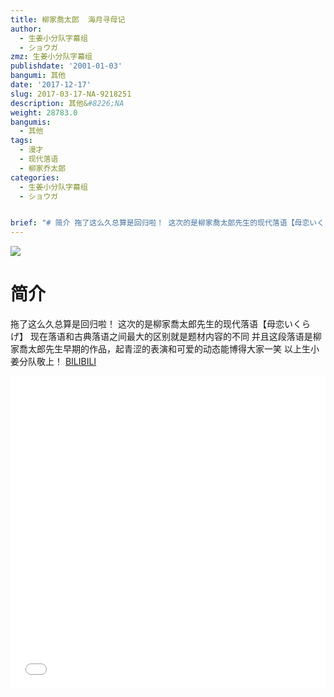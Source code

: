 ```yaml
---
title: 柳家喬太郎  海月寻母记
author:
  - 生姜小分队字幕组
  - ショウガ
zmz: 生姜小分队字幕组
publishdate: '2001-01-03'
bangumi: 其他
date: '2017-12-17'
slug: 2017-03-17-NA-9218251
description: 其他&#8226;NA
weight: 28783.0
bangumis:
  - 其他
tags:
  - 漫才
  - 现代落语
  - 柳家乔太郎
categories:
  - 生姜小分队字幕组
  - ショウガ


brief: "# 简介 拖了这么久总算是回归啦！ 这次的是柳家喬太郎先生的现代落语【母恋いくらげ】 现在落语和古典落语之间最大的区别就是题材内容的不同 并且这段落语是柳家喬太郎先生早期的作品，起青涩的表演和可爱的动态能博得大家一笑 以上生小姜分队敬上！"
---
```

![](https://i.imgur.com/xVnVKmG.png)
# 简介  
拖了这么久总算是回归啦！
这次的是柳家喬太郎先生的现代落语【母恋いくらげ】
现在落语和古典落语之间最大的区别就是题材内容的不同
并且这段落语是柳家喬太郎先生早期的作品，起青涩的表演和可爱的动态能博得大家一笑
以上生小姜分队敬上！ 
  [BILIBILI](https://www.bilibili.com/video/av9218251/)

<div class="vcontainer">  <iframe class="video" src="//www.bilibili.com/blackboard/player.html?aid=9218251" width="100%" height="500" frameborder="0" allowfullscreen="allowfullscreen"></iframe></div>
